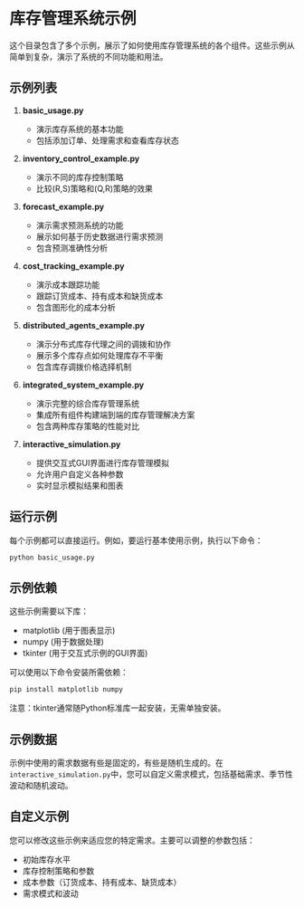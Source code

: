 # 库存管理系统示例

这个目录包含了多个示例，展示了如何使用库存管理系统的各个组件。这些示例从简单到复杂，演示了系统的不同功能和用法。

## 示例列表

1. **basic_usage.py**
   - 演示库存系统的基本功能
   - 包括添加订单、处理需求和查看库存状态

2. **inventory_control_example.py**
   - 演示不同的库存控制策略
   - 比较(R,S)策略和(Q,R)策略的效果

3. **forecast_example.py**
   - 演示需求预测系统的功能
   - 展示如何基于历史数据进行需求预测
   - 包含预测准确性分析

4. **cost_tracking_example.py**
   - 演示成本跟踪功能
   - 跟踪订货成本、持有成本和缺货成本
   - 包含图形化的成本分析

5. **distributed_agents_example.py**
   - 演示分布式库存代理之间的调拨和协作
   - 展示多个库存点如何处理库存不平衡
   - 包含库存调拨价格选择机制

6. **integrated_system_example.py**
   - 演示完整的综合库存管理系统
   - 集成所有组件构建端到端的库存管理解决方案
   - 包含两种库存策略的性能对比

7. **interactive_simulation.py**
   - 提供交互式GUI界面进行库存管理模拟
   - 允许用户自定义各种参数
   - 实时显示模拟结果和图表

## 运行示例

每个示例都可以直接运行。例如，要运行基本使用示例，执行以下命令：

```bash
python basic_usage.py
```

## 示例依赖

这些示例需要以下库：
- matplotlib (用于图表显示)
- numpy (用于数据处理)
- tkinter (用于交互式示例的GUI界面)

可以使用以下命令安装所需依赖：

```bash
pip install matplotlib numpy
```

注意：tkinter通常随Python标准库一起安装，无需单独安装。

## 示例数据

示例中使用的需求数据有些是固定的，有些是随机生成的。在`interactive_simulation.py`中，您可以自定义需求模式，包括基础需求、季节性波动和随机波动。

## 自定义示例

您可以修改这些示例来适应您的特定需求。主要可以调整的参数包括：

- 初始库存水平
- 库存控制策略和参数
- 成本参数（订货成本、持有成本、缺货成本）
- 需求模式和波动